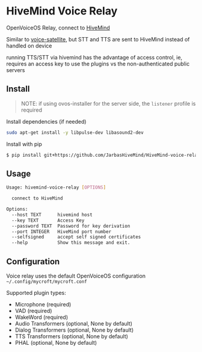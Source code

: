 # HiveMind Voice Relay

OpenVoiceOS Relay, connect to [HiveMind](https://github.com/JarbasHiveMind/HiveMind-core)

Similar to [voice-satellite](https://github.com/JarbasHiveMind/HiveMind-voice-sat), but STT and TTS are sent to HiveMind instead of handled on device

running TTS/STT via hivemind has the advantage of access control, ie, requires an access key to use the plugins vs the non-authenticated public servers

## Install

> NOTE: if using ovos-installer for the server side, the `listener` profile is required

Install dependencies (if needed)

```bash
sudo apt-get install -y libpulse-dev libasound2-dev
```

Install with pip

```bash
$ pip install git+https://github.com/JarbasHiveMind/HiveMind-voice-relay
```

## Usage

```bash
Usage: hivemind-voice-relay [OPTIONS]

  connect to HiveMind

Options:
  --host TEXT      hivemind host
  --key TEXT       Access Key
  --password TEXT  Password for key derivation
  --port INTEGER   HiveMind port number
  --selfsigned     accept self signed certificates
  --help           Show this message and exit.

```


## Configuration

Voice relay uses the default OpenVoiceOS configuration `~/.config/mycroft/mycroft.conf`

Supported plugin types:
- Microphone  (required)
- VAD  (required)
- WakeWord (required)
- Audio Transformers  (optional, None by default)
- Dialog Transformers  (optional, None by default)
- TTS Transformers  (optional, None by default)
- PHAL  (optional, None by default)
